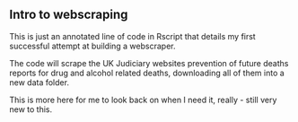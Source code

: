 ## Intro to webscraping

This is just an annotated line of code in Rscript that details my first successful attempt at building a webscraper.

The code will scrape the UK Judiciary websites prevention of future deaths reports for drug and alcohol related deaths, downloading all of them into a new data folder.

This is more here for me to look back on when I need it, really - still very new to this.

